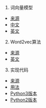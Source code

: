 1. 词向量模型

- [来源](https://iksinc.wordpress.com/tag/continuous-bag-of-words-cbow/)
- [中文](CBOW_Chinese.ipynb)
- [英文](CBOW.ipynb)

2. Word2vec算法

- [来源](https://code.google.com/archive/p/word2vec/)
- [英文](word2vec.md)

3. 实现代码

- [来源](https://github.com/deborausujono/word2vecpy)
- [用法](codes/readme.md)
- [Python3版本](codes/word2vec_py3.py)
- [Python2版本](codes/word2vec_py2.py)